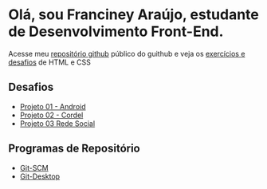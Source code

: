 <h1>Olá, sou Franciney Araújo, estudante de Desenvolvimento Front-End.</h1>
<p>Acesse meu <a href="https://github.com/neyaraujo" target="_blank">repositório github</a> público do guithub e veja os <a href="https://neyaraujo.github.io/html-css/">exercícios e desafios</a> de HTML e CSS</p>
<h2>Desafios</h2>
<ul>
<li><a href="https://neyaraujo.github.io/projeto-android/" target="_blank">Projeto 01 - Android</a></li>
<li><a href="https://neyaraujo.github.io/projeto-cordel/" target="_blank">Projeto 02 - Cordel</a></li>
<li><a href="https://neyaraujo.github.io/projeto-social/" target="_blank">Projeto 03 Rede Social</a></li>

</ul>
<h2>Programas de Repositório</h2>
<ul>
<li><a href="http://git-scm.com/">Git-SCM</a></li>
<li><a href="http://desktop.github.com/">Git-Desktop</a></li>
</ul>
